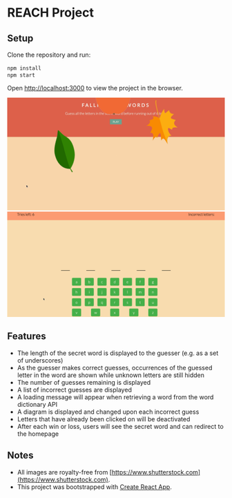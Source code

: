 # REACH Project

## Setup
Clone the repository and run:

```
npm install
npm start
```

Open [http://localhost:3000](http://localhost:3000) to view the project in the browser.

![Homepage](/readme_images/screenshot-1.gif)
![Play screen](/readme_images/screenshot-2.gif)

## Features
- The length of the secret word is displayed to the guesser (e.g. as a set of underscores)
- As the guesser makes correct guesses, occurrences of the guessed letter in the word
are shown while unknown letters are still hidden
- The number of guesses remaining is displayed
- A list of incorrect guesses are displayed
- A loading message will appear when retrieving a word from the word dictionary API
- A diagram is displayed and changed upon each incorrect guess
- Letters that have already been clicked on will be deactivated
- After each win or loss, users will see the secret word and can redirect to the homepage

## Notes
- All images are royalty-free from [https://www.shutterstock.com](https://www.shutterstock.com).
- This project was bootstrapped with [Create React App](https://github.com/facebook/create-react-app).